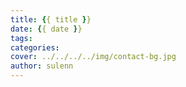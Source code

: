 ```yaml
---
title: {{ title }}
date: {{ date }}
tags:
categories:
cover: ../../../../img/contact-bg.jpg
author: sulenn
---
```

